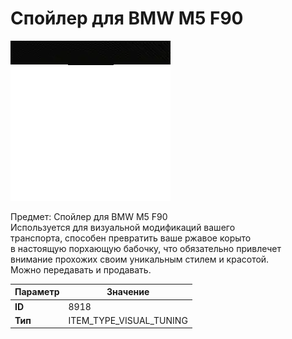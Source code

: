 # Спойлер для BMW M5 F90

![Item Image](../img/8918.webp?raw=true)

Предмет: Спойлер для BMW M5 F90<br>Используется для визуальной модификаций вашего<br>транспорта, способен превратить ваше ржавое корыто<br>в настоящую порхающую бабочку, что обязательно привлечет<br>внимание прохожих своим уникальным стилем и красотой.<br>Можно передавать и продавать.


| Параметр | Значение |
|----------|----------|
| **ID** | 8918 |
| **Тип** | ITEM_TYPE_VISUAL_TUNING |

